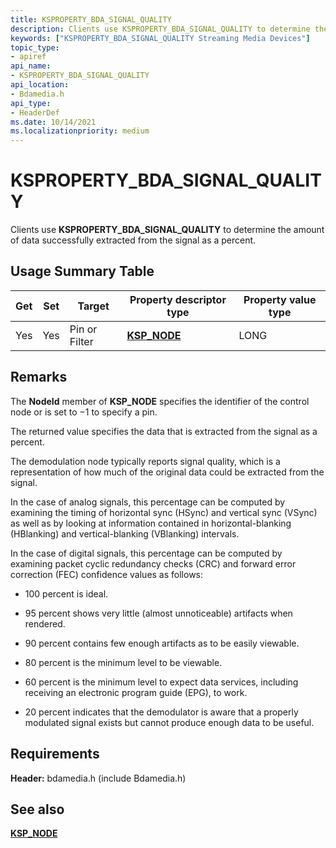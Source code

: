 ```yaml
---
title: KSPROPERTY_BDA_SIGNAL_QUALITY
description: Clients use KSPROPERTY_BDA_SIGNAL_QUALITY to determine the amount of data successfully extracted from the signal as a percent.
keywords: ["KSPROPERTY_BDA_SIGNAL_QUALITY Streaming Media Devices"]
topic_type:
- apiref
api_name:
- KSPROPERTY_BDA_SIGNAL_QUALITY
api_location:
- Bdamedia.h
api_type:
- HeaderDef
ms.date: 10/14/2021
ms.localizationpriority: medium
---
```


# KSPROPERTY_BDA_SIGNAL_QUALITY

Clients use **KSPROPERTY_BDA_SIGNAL_QUALITY** to determine the amount of data successfully extracted from the signal as a percent.

## Usage Summary Table

| Get | Set | Target | Property descriptor type | Property value type |
|--|--|--|--|--|
| Yes | Yes | Pin or Filter | [**KSP_NODE**](/windows-hardware/drivers/ddi/ks/ns-ks-ksp_node) | LONG |

## Remarks

The **NodeId** member of **KSP_NODE** specifies the identifier of the control node or is set to −1 to specify a pin.

The returned value specifies the data that is extracted from the signal as a percent.

The demodulation node typically reports signal quality, which is a representation of how much of the original data could be extracted from the signal.

In the case of analog signals, this percentage can be computed by examining the timing of horizontal sync (HSync) and vertical sync (VSync) as well as by looking at information contained in horizontal-blanking (HBlanking) and vertical-blanking (VBlanking) intervals.

In the case of digital signals, this percentage can be computed by examining packet cyclic redundancy checks (CRC) and forward error correction (FEC) confidence values as follows:

- 100 percent is ideal.

- 95 percent shows very little (almost unnoticeable) artifacts when rendered.

- 90 percent contains few enough artifacts as to be easily viewable.

- 80 percent is the minimum level to be viewable.

- 60 percent is the minimum level to expect data services, including receiving an electronic program guide (EPG), to work.

- 20 percent indicates that the demodulator is aware that a properly modulated signal exists but cannot produce enough data to be useful.

## Requirements

**Header:** bdamedia.h (include Bdamedia.h)

## See also

[**KSP_NODE**](/windows-hardware/drivers/ddi/ks/ns-ks-ksp_node)
